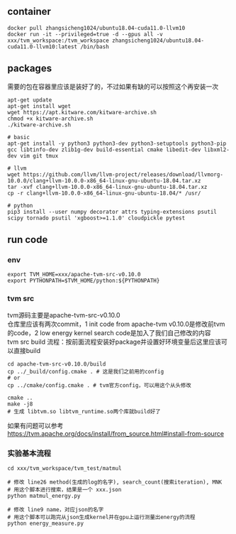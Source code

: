 ## container
```shell
docker pull zhangsicheng1024/ubuntu18.04-cuda11.0-llvm10
docker run -it --privileged=true -d --gpus all -v xxx/tvm_workspace:/tvm_workspace zhangsicheng1024/ubuntu18.04-cuda11.0-llvm10:latest /bin/bash
```

## packages
需要的包在容器里应该是装好了的，不过如果有缺的可以按照这个再安装一次
```shell
apt-get update
apt-get install wget
wget https://apt.kitware.com/kitware-archive.sh
chmod +x kitware-archive.sh
./kitware-archive.sh

# basic
apt-get install -y python3 python3-dev python3-setuptools python3-pip gcc libtinfo-dev zlib1g-dev build-essential cmake libedit-dev libxml2-dev vim git tmux

# llvm
wget https://github.com/llvm/llvm-project/releases/download/llvmorg-10.0.0/clang+llvm-10.0.0-x86_64-linux-gnu-ubuntu-18.04.tar.xz
tar -xvf clang+llvm-10.0.0-x86_64-linux-gnu-ubuntu-18.04.tar.xz
cp -r clang+llvm-10.0.0-x86_64-linux-gnu-ubuntu-18.04/* /usr/

# python
pip3 install --user numpy decorator attrs typing-extensions psutil scipy tornado psutil 'xgboost>=1.1.0' cloudpickle pytest
```

## run code
### env
```shell
export TVM_HOME=xxx/apache-tvm-src-v0.10.0
export PYTHONPATH=$TVM_HOME/python:${PYTHONPATH}
```

### tvm src  
tvm源码主要是apache-tvm-src-v0.10.0  
仓库里应该有两次commit，1 init code from apache-tvm v0.10.0是修改前tvm的code，2 low energy kernel search code是加入了我们自己修改的内容  
tvm src build 流程：按前面流程安装好package并设置好环境变量后这里应该可以直接build
```shell
cd apache-tvm-src-v0.10.0/build
cp ../_build/config.cmake . # 这是我们之前用的config
# or
cp ../cmake/config.cmake . # tvm官方config，可以用这个从头修改

cmake ..
make -j8
# 生成 libtvm.so libtvm_runtime.so两个库就build好了
```  
如果有问题可以参考  
https://tvm.apache.org/docs/install/from_source.html#install-from-source

### 实验基本流程
```shell
cd xxx/tvm_workspace/tvm_test/matmul

# 修改 line26 method(生成的log的名字), search_count(搜索iteration), MNK
# 用这个脚本进行搜索，结果是一个 xxx.json
python matmul_energy.py

# 修改 line9 name，对应json的名字
# 用这个脚本可以跑完从json生成kernel并在gpu上运行测量出energy的流程
python energy_measure.py
```